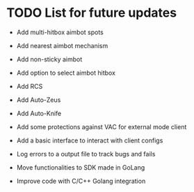 # TODO List for future updates

- Add multi-hitbox aimbot spots
- Add nearest aimbot mechanism
- Add non-sticky aimbot
- Add option to select aimbot hitbox

- Add RCS
- Add Auto-Zeus
- Add Auto-Knife

- Add some protections against VAC for external mode client
- Add a basic interface to interact with client configs
- Log errors to a output file to track bugs and fails
- Move functionalities to SDK made in GoLang
- Improve code with C/C++ Golang integration
